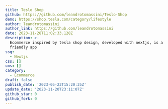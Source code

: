 ```yaml
---
title: Teslo Shop
github: https://github.com/leandrotomassini/Teslo-Shop
demo: https://shop.tesla.com/category/lifestyle
author: leandrotomassini
author_link: https://github.com/leandrotomassini
date: 2023-11-28T11:02:33.128Z
description: >-
  Ecommerce inspired by tesla shop design, developed with nextjs, is a seo
  friendly app
ssg:
  - Nextjs
css: []
cms: []
category:
  - Ecommerce
draft: false
publish_date: '2023-05-23T15:20:35Z'
update_date: '2023-11-20T23:11:07Z'
github_star: 0
github_fork: 0
---
```

